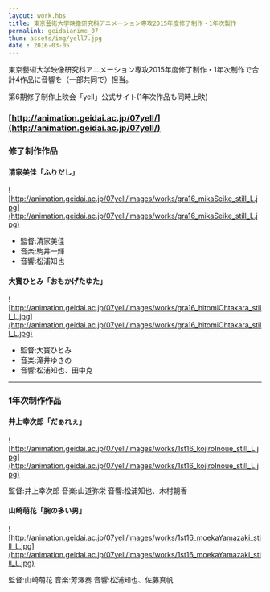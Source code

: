 ```yaml
---
layout: work.hbs
title: 東京藝術大学映像研究科アニメーション専攻2015年度修了制作・1年次製作
permalink: geidaianime_07
thum: assets/img/yell7.jpg
date : 2016-03-05
---
```


東京藝術大学映像研究科アニメーション専攻2015年度修了制作・1年次制作で合計4作品に音響を（一部共同で）担当。

第6期修了制作上映会「yell」公式サイト(1年次作品も同時上映)

### [http://animation.geidai.ac.jp/07yell/](http://animation.geidai.ac.jp/07yell/)

### 修了制作作品

#### 清家美佳「ふりだし」

![http://animation.geidai.ac.jp/07yell/images/works/gra16_mikaSeike_still_L.jpg](http://animation.geidai.ac.jp/07yell/images/works/gra16_mikaSeike_still_L.jpg)

- 監督:清家美佳
- 音楽:駒井一輝
- 音響:松浦知也


#### 大寳ひとみ「おもかげたゆた」

![http://animation.geidai.ac.jp/07yell/images/works/gra16_hitomiOhtakara_still_L.jpg](http://animation.geidai.ac.jp/07yell/images/works/gra16_hitomiOhtakara_still_L.jpg)

- 監督:大寳ひとみ
- 音楽:滝井ゆきの
- 音響:松浦知也、田中克

---
### 1年次制作作品

#### 井上幸次郎「だぁれぇ」

![http://animation.geidai.ac.jp/07yell/images/works/1st16_kojiroInoue_still_L.jpg](http://animation.geidai.ac.jp/07yell/images/works/1st16_kojiroInoue_still_L.jpg)

監督:井上幸次郎
音楽:山道弥栄
音響:松浦知也、木村朝香

#### 山崎萌花「腕の多い男」

![http://animation.geidai.ac.jp/07yell/images/works/1st16_moekaYamazaki_still_L.jpg](http://animation.geidai.ac.jp/07yell/images/works/1st16_moekaYamazaki_still_L.jpg)

監督:山崎萌花
音楽:芳澤奏
音響:松浦知也、佐藤真帆
